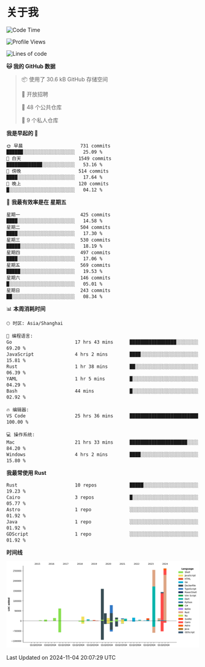 # 关于我

<!--START_SECTION:waka-->
![Code Time](http://img.shields.io/badge/Code%20Time-3%2C296%20hrs%201%20min-blue)

![Profile Views](http://img.shields.io/badge/%E4%B8%AA%E4%BA%BA%E8%B5%84%E6%96%99%E8%A7%82%E7%9C%8B%E6%AC%A1%E6%95%B0-7-blue)

![Lines of code](https://img.shields.io/badge/%E4%BB%8E%E3%80%8CHello%20World%E3%80%8D%E8%B5%B7%E6%88%91%E5%B7%B2%E7%BB%8F%E5%86%99%E4%BA%86-1.2%20million%20%E8%A1%8C%E4%BB%A3%E7%A0%81-blue)

**🐱 我的 GitHub 数据** 

> 📦  使用了 30.6 kB GitHub 存储空间 
 > 
> 💼 开放招聘
 > 
> 📜 48 个公共仓库 
 > 
> 🔑 9 个私人仓库 
 > 
**我是早起的 🐤** 

```text
🌞 早晨                     731 commits         ██████░░░░░░░░░░░░░░░░░░░   25.09 % 
🌆 白天                     1549 commits        █████████████░░░░░░░░░░░░   53.16 % 
🌃 傍晚                     514 commits         ████░░░░░░░░░░░░░░░░░░░░░   17.64 % 
🌙 晚上                     120 commits         █░░░░░░░░░░░░░░░░░░░░░░░░   04.12 % 
```
📅 **我最有效率是在 星期五** 

```text
星期一                      425 commits         ████░░░░░░░░░░░░░░░░░░░░░   14.58 % 
星期二                      504 commits         ████░░░░░░░░░░░░░░░░░░░░░   17.30 % 
星期三                      530 commits         █████░░░░░░░░░░░░░░░░░░░░   18.19 % 
星期四                      497 commits         ████░░░░░░░░░░░░░░░░░░░░░   17.06 % 
星期五                      569 commits         █████░░░░░░░░░░░░░░░░░░░░   19.53 % 
星期六                      146 commits         █░░░░░░░░░░░░░░░░░░░░░░░░   05.01 % 
星期日                      243 commits         ██░░░░░░░░░░░░░░░░░░░░░░░   08.34 % 
```


📊 **本周消耗时间** 

```text
🕑︎ 时区: Asia/Shanghai

💬 编程语言: 
Go                       17 hrs 43 mins      █████████████████░░░░░░░░   69.20 % 
JavaScript               4 hrs 2 mins        ████░░░░░░░░░░░░░░░░░░░░░   15.81 % 
Rust                     1 hr 38 mins        ██░░░░░░░░░░░░░░░░░░░░░░░   06.39 % 
YAML                     1 hr 5 mins         █░░░░░░░░░░░░░░░░░░░░░░░░   04.29 % 
Bash                     44 mins             █░░░░░░░░░░░░░░░░░░░░░░░░   02.92 % 

🔥 编辑器: 
VS Code                  25 hrs 36 mins      █████████████████████████   100.00 % 

💻 操作系统: 
Mac                      21 hrs 33 mins      █████████████████████░░░░   84.20 % 
Windows                  4 hrs 2 mins        ████░░░░░░░░░░░░░░░░░░░░░   15.80 % 
```

**我最常使用 Rust** 

```text
Rust                     10 repos            █████░░░░░░░░░░░░░░░░░░░░   19.23 % 
Cairo                    3 repos             █░░░░░░░░░░░░░░░░░░░░░░░░   05.77 % 
Astro                    1 repo              ░░░░░░░░░░░░░░░░░░░░░░░░░   01.92 % 
Java                     1 repo              ░░░░░░░░░░░░░░░░░░░░░░░░░   01.92 % 
GDScript                 1 repo              ░░░░░░░░░░░░░░░░░░░░░░░░░   01.92 % 
```



**时间线**

![Lines of Code chart](https://raw.githubusercontent.com/catusax/catusax/master/assets/bar_graph.png)


 Last Updated on 2024-11-04 20:07:29 UTC
<!--END_SECTION:waka-->
